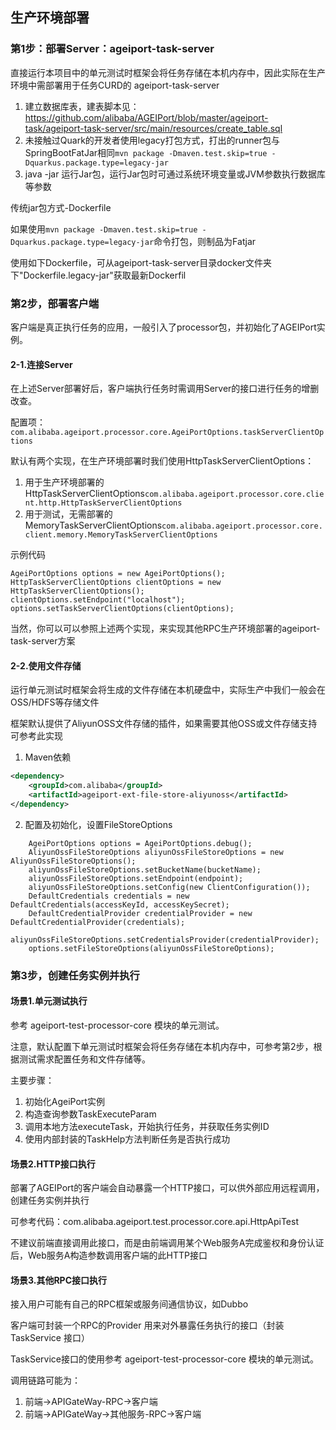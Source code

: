 ## 生产环境部署

### 第1步：部署Server：ageiport-task-server

直接运行本项目中的单元测试时框架会将任务存储在本机内存中，因此实际在生产环境中需部署用于任务CURD的 ageiport-task-server

1. 建立数据库表，建表脚本见：https://github.com/alibaba/AGEIPort/blob/master/ageiport-task/ageiport-task-server/src/main/resources/create_table.sql
2. 未接触过Quark的开发者使用legacy打包方式，打出的runner包与SpringBootFatJar相同```mvn package -Dmaven.test.skip=true -Dquarkus.package.type=legacy-jar```
3. java -jar 运行Jar包，运行Jar包时可通过系统环境变量或JVM参数执行数据库等参数

传统jar包方式-Dockerfile

如果使用```mvn package -Dmaven.test.skip=true -Dquarkus.package.type=legacy-jar```命令打包，则制品为Fatjar

使用如下Dockerfile，可从ageiport-task-server目录docker文件夹下"Dockerfile.legacy-jar"获取最新Dockerfil

### 第2步，部署客户端

客户端是真正执行任务的应用，一般引入了processor包，并初始化了AGEIPort实例。

#### 2-1.连接Server

在上述Server部署好后，客户端执行任务时需调用Server的接口进行任务的增删改查。

配置项：```com.alibaba.ageiport.processor.core.AgeiPortOptions.taskServerClientOptions``` 

默认有两个实现，在生产环境部署时我们使用HttpTaskServerClientOptions：
1. 用于生产环境部署的HttpTaskServerClientOptions```com.alibaba.ageiport.processor.core.client.http.HttpTaskServerClientOptions```
2. 用于测试，无需部署的MemoryTaskServerClientOptions```com.alibaba.ageiport.processor.core.client.memory.MemoryTaskServerClientOptions```

示例代码
```
AgeiPortOptions options = new AgeiPortOptions();
HttpTaskServerClientOptions clientOptions = new HttpTaskServerClientOptions();
clientOptions.setEndpoint("localhost");
options.setTaskServerClientOptions(clientOptions);
```

当然，你可以可以参照上述两个实现，来实现其他RPC生产环境部署的ageiport-task-server方案

#### 2-2.使用文件存储

运行单元测试时框架会将生成的文件存储在本机硬盘中，实际生产中我们一般会在OSS/HDFS等存储文件

框架默认提供了AliyunOSS文件存储的插件，如果需要其他OSS或文件存储支持可参考此实现

1. Maven依赖

```xml
<dependency>
    <groupId>com.alibaba</groupId>
    <artifactId>ageiport-ext-file-store-aliyunoss</artifactId>
</dependency>
```

2. 配置及初始化，设置FileStoreOptions
```
    AgeiPortOptions options = AgeiPortOptions.debug();
    AliyunOssFileStoreOptions aliyunOssFileStoreOptions = new AliyunOssFileStoreOptions();
    aliyunOssFileStoreOptions.setBucketName(bucketName);
    aliyunOssFileStoreOptions.setEndpoint(endpoint);
    aliyunOssFileStoreOptions.setConfig(new ClientConfiguration());
    DefaultCredentials credentials = new DefaultCredentials(accessKeyId, accessKeySecret);
    DefaultCredentialProvider credentialProvider = new DefaultCredentialProvider(credentials);
    aliyunOssFileStoreOptions.setCredentialsProvider(credentialProvider);
    options.setFileStoreOptions(aliyunOssFileStoreOptions);
```
### 第3步，创建任务实例并执行

#### 场景1.单元测试执行

参考 ageiport-test-processor-core 模块的单元测试。

注意，默认配置下单元测试时框架会将任务存储在本机内存中，可参考第2步，根据测试需求配置任务和文件存储等。

主要步骤：
1. 初始化AgeiPort实例
2. 构造查询参数TaskExecuteParam
3. 调用本地方法executeTask，开始执行任务，并获取任务实例ID
4. 使用内部封装的TaskHelp方法判断任务是否执行成功

#### 场景2.HTTP接口执行

部署了AGEIPort的客户端会自动暴露一个HTTP接口，可以供外部应用远程调用，创建任务实例并执行

可参考代码：com.alibaba.ageiport.test.processor.core.api.HttpApiTest

不建议前端直接调用此接口，而是由前端调用某个Web服务A完成鉴权和身份认证后，Web服务A构造参数调用客户端的此HTTP接口

#### 场景3.其他RPC接口执行

接入用户可能有自己的RPC框架或服务间通信协议，如Dubbo

客户端可封装一个RPC的Provider 用来对外暴露任务执行的接口（封装 TaskService 接口）

TaskService接口的使用参考 ageiport-test-processor-core 模块的单元测试。

调用链路可能为：
1. 前端->APIGateWay-RPC->客户端
2. 前端->APIGateWay->其他服务-RPC->客户端

